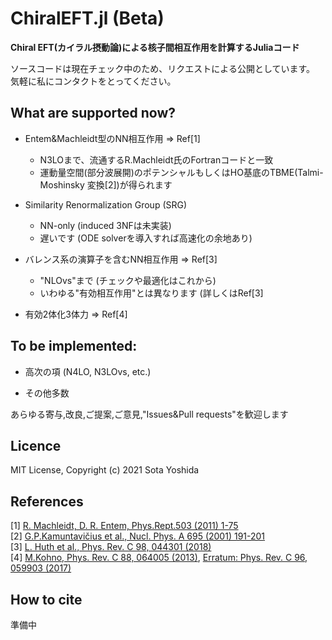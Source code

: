 # ChiralEFT.jl (Beta)

**Chiral EFT(カイラル摂動論)による核子間相互作用を計算するJuliaコード**

ソースコードは現在チェック中のため、リクエストによる公開としています。  
気軽に私にコンタクトをとってください。

## What are supported now?  
 
* Entem&Machleidt型のNN相互作用 => Ref[1]  
    - N3LOまで、流通するR.Machleidt氏のFortranコードと一致
    - 運動量空間(部分波展開)のポテンシャルもしくはHO基底のTBME(Talmi-Moshinsky 変換[2])が得られます

*  Similarity Renormalization Group (SRG)  
    - NN-only (induced 3NFは未実装)
    - 遅いです (ODE solverを導入すれば高速化の余地あり)
    
* バレンス系の演算子を含むNN相互作用  => Ref[3]  
    - "NLOvs"まで (チェックや最適化はこれから)
    - いわゆる"有効相互作用"とは異なります (詳しくはRef[3]

* 有効2体化3体力 => Ref[4]


## To be implemented:  

* 高次の項 (N4LO, N3LOvs, etc.)

* その他多数

あらゆる寄与,改良,ご提案,ご意見,"Issues&Pull requests"を歓迎します

## Licence  

MIT License, Copyright (c) 2021 Sota Yoshida

## References

[1] [R. Machleidt, D. R. Entem, Phys.Rept.503 (2011) 1-75](https://www.sciencedirect.com/science/article/pii/S0370157311000457)  
[2] [G.P.Kamuntavičius et al., Nucl. Phys. A 695 (2001) 191-201](https://www.sciencedirect.com/science/article/pii/S0375947401011010)  
[3] [L. Huth et al., Phys. Rev. C 98, 044301 (2018)](https://journals.aps.org/prc/abstract/10.1103/PhysRevC.98.044301)  
[4] [M.Kohno, Phys. Rev. C 88, 064005 (2013)](https://journals.aps.org/prc/abstract/10.1103/PhysRevC.88.064005), [Erratum: Phys. Rev. C 96, 059903 (2017)](https://journals.aps.org/prc/abstract/10.1103/PhysRevC.96.059903)  


## How to cite  

準備中

